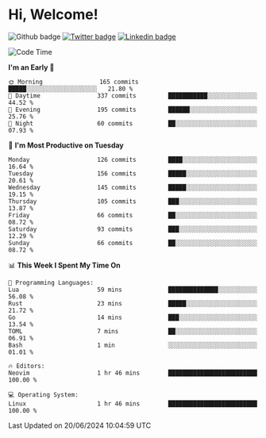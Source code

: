   # Hi, Welcome!
  ![Github badge](https://img.shields.io/github/followers/kraken-afk.svg?style=social&label=Follow&maxAge=2592000)
  [![Twitter badge](https://img.shields.io/badge/-Twitter-00acee?style=flat-square&logo=Twitter&logoColor=white)](https://twitter.com/trshppl)
  [![Linkedin badge](https://img.shields.io/badge/LinkedIn-0077B5?style=flat-square&logo=linkedin&logoColor=white)](https://www.linkedin.com/in/noveanrer)
<!--START_SECTION:waka-->
![Code Time](http://img.shields.io/badge/Code%20Time-231%20hrs%2038%20mins-blue)

**I'm an Early 🐤** 

```text
🌞 Morning                165 commits         █████░░░░░░░░░░░░░░░░░░░░   21.80 % 
🌆 Daytime                337 commits         ███████████░░░░░░░░░░░░░░   44.52 % 
🌃 Evening                195 commits         ██████░░░░░░░░░░░░░░░░░░░   25.76 % 
🌙 Night                  60 commits          ██░░░░░░░░░░░░░░░░░░░░░░░   07.93 % 
```
📅 **I'm Most Productive on Tuesday** 

```text
Monday                   126 commits         ████░░░░░░░░░░░░░░░░░░░░░   16.64 % 
Tuesday                  156 commits         █████░░░░░░░░░░░░░░░░░░░░   20.61 % 
Wednesday                145 commits         █████░░░░░░░░░░░░░░░░░░░░   19.15 % 
Thursday                 105 commits         ███░░░░░░░░░░░░░░░░░░░░░░   13.87 % 
Friday                   66 commits          ██░░░░░░░░░░░░░░░░░░░░░░░   08.72 % 
Saturday                 93 commits          ███░░░░░░░░░░░░░░░░░░░░░░   12.29 % 
Sunday                   66 commits          ██░░░░░░░░░░░░░░░░░░░░░░░   08.72 % 
```


📊 **This Week I Spent My Time On** 

```text
💬 Programming Languages: 
Lua                      59 mins             ██████████████░░░░░░░░░░░   56.08 % 
Rust                     23 mins             █████░░░░░░░░░░░░░░░░░░░░   21.72 % 
Go                       14 mins             ███░░░░░░░░░░░░░░░░░░░░░░   13.54 % 
TOML                     7 mins              ██░░░░░░░░░░░░░░░░░░░░░░░   06.91 % 
Bash                     1 min               ░░░░░░░░░░░░░░░░░░░░░░░░░   01.01 % 

🔥 Editors: 
Neovim                   1 hr 46 mins        █████████████████████████   100.00 % 

💻 Operating System: 
Linux                    1 hr 46 mins        █████████████████████████   100.00 % 
```


 Last Updated on 20/06/2024 10:04:59 UTC
<!--END_SECTION:waka-->